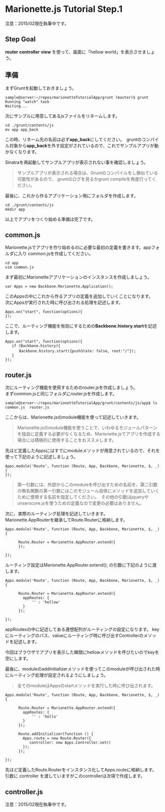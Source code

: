 # Marionette.js Tutorial Step.1 #

注意：2015/02現在執筆中です。

## Step Goal ##

**router** **controller** **view** を使って、画面に「hellow world」を表示させましょう。

## 準備 ##

まずGruntを起動しておきましょう。  

    sample@server:~/repos/marionetteTutorialApp/grunt (master)$ grunt
    Running "watch" task
    Waiting...

次にサンプルに用意してあるjsファイルをリネームします。

    cd ./grunt/contents/js
    mv app app_back

この時、リネーム先の名前は必ず**app\_back**にしてください。　gruntのコンパイル対象から**app\_back**を外す設定がされているので、これでサンプルアプリが動かなくなります。

Sinatraを再起動してサンプルアプリが表示されない事を確認しましょう。

> サンプルアプリが表示される場合は、Gruntのコンパイルをし損ねている可能性があるので、
> gruntのログを見るかgrunt compileを再度行ってください。

最後に、これから作るアプリケーション用にフォルダを作成します。

    cd ./grunt/contents/js
    mkdir app

以上でアプリをつくり始める準備は完了です。

## common.js ##

Marionette.jsでアプリを作り始めるのに必要な最初の定義を書きます。appフォルダに入り
common.jsを作成してください。

    cd app
    vim common.js

まず最初にMarionetteアプリケーションのインスタンスを作成しましょう。

    var Apps = new Backbone.Marionette.Application();

このAppsの中にこれから作るアプリの定義を追加していくことになります。  
次にAppsが実行された時に呼び出される処理を記述します。

    Apps.on("start", function(options){
    });

ここで、ルーティング機能を有効にするための**Backbone.history.start**を記述します。

    Apps.on("start", function(options){
       if (Backbone.history){
       　　Backbone.history.start({pushState: false, root:"/"});
       }
    });

## router.js ##

次にルーティング機能を使用するためのrouter.jsを作成しましょう。  
まずcommon.jsと同じフォルダにrouter.jsを作成します。

    sample@server:~/repos/marionetteTutorialApp/grunt/contents/js/app$ ls
    common.js  router.js

ここからは、Marionette.jsのmodule機能を使って記述していきます。

> Marionette.jsのmodule機能を使うことで、いわゆるモジュールパターンを独自に定義する必要がなくなるため、Marionette.jsでアプリを作成する場合には積極的に使用することをおススメします。

先ほど定義したAppsにはすでにmoduleメソッドが用意されているので、それを使って下記のように記述しましょう。

    Apps.module('Route', function (Route, App, Backbone, Marionette, $, _) {
    });


> 第一引数には、外部からこのmoduleを呼び出すための名前を、第二引数の無名関数の第一引数にはこのモジュール自体にメソッドを追加していくために使用する名前を指定してください。　その他の引数はjqueryやunserscore.jsを使うための定義なので変更の必要はありません。  

次に、実際のルーティング処理を記述していきます。  
Marionette.AppRouterを継承してRoute.Routerに格納します。

    Apps.module('Route', function (Route, App, Backbone, Marionette, $, _){  
   
          Route.Router = Marionette.AppRouter.extend({
          });

    });

ルーティング設定はMarionette.AppRouter.extend(); の引数に下記のように渡します。

    Apps.module('Route', function (Route, App, Backbone, Marionette, $, _){  
   
          Route.Router = Marionette.AppRouter.extend({
            appRoutes: {
                '' : 'hellow'
            }
          });

    });

appRoutesの中に記述してある連想配列がルーティングの設定になります。 keyにルーティングのパス、valueにルーティング時に呼び出すControllerのメソッドを記述します。 

今回はブラウザでアプリを表示した瞬間にhellowメソッドを呼びたいのでkeyを空にします。

最後に、moduleのaddInitializerメソッドを使ってこのmoduleが呼び出された時にルーティング処理が設定されるようにしましょう。

> 全てのmoduleはAppsのstartメソッドを実行した時に呼び出されます。

    Apps.module('Route', function (Route, App, Backbone, Marionette, $, _){  
   
          Route.Router = Marionette.AppRouter.extend({
            appRoutes: {
                '' : 'hello'
            }
          });

          Route.addInitializer(function () {
            Apps.route = new Route.Router({
               controller: new Apps.Controller.set()
            });
          });

    });



先ほど定義したRoute.Routerをインスタンス化してApps.routeに格納します。
引数に controller を渡していますがこのcontrollerは次項で作成します。

## controller.js ##
注意：2015/02現在執筆中です。